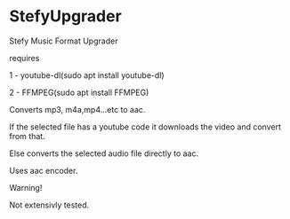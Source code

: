 # StefyUpgrader
Stefy Music Format Upgrader

requires 

  1 - youtube-dl(sudo apt install youtube-dl)
  
  2 -  FFMPEG(sudo apt install FFMPEG)
  
Converts mp3, m4a,mp4...etc  to aac.

If the selected file has a youtube code it downloads the video and convert from that. 

Else converts the selected audio file directly to aac.

Uses aac encoder.

Warning!

  Not extensivly tested.
